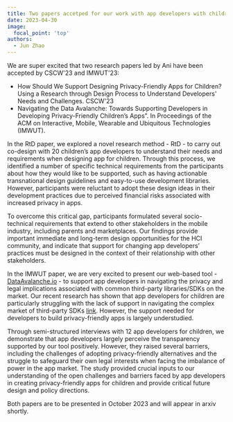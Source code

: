 ```yaml
---
title: Two papers accetped for our work with app developers with children
date: 2023-04-30
image:
  focal_point: 'top'
authors:
  - Jun Zhao
---
```



We are super excited that two research papers led by Ani have been accepted by CSCW'23 and IMWUT'23:
* How Should We Support Designing Privacy-Friendly Apps for Children? Using a Research through Design Process to Understand Developers' Needs and Challenges. CSCW'23 
* Navigating the Data Avalanche: Towards Supporting Developers in Developing Privacy-Friendly Children’s Apps”. In Proceedings of the ACM on Interactive, Mobile, Wearable and Ubiquitous Technologies (IMWUT). 


In the RtD paper, we explored a novel research method - RtD - to carry out co-design with 20 children’s app developers to understand their needs and requirements when designing app for children. Through this process, we identified a number of specific technical requirements from the participants about how they would like to be supported, such as having actionable transnational design guidelines and easy-to-use development libraries. However, participants were reluctant to adopt these design ideas in their development practices due to perceived financial risks associated with increased privacy in apps.

To overcome this critical gap, participants formulated several socio-technical requirements that extend to other stakeholders in the mobile
industry, including parents and marketplaces. Our findings provide important immediate and long-term design opportunities for the
HCI community, and indicate that support for changing app developers’ practices must be designed in the context of their relationship
with other stakeholders.


In the IMWUT paper, we are very excited to present our web-based tool - [DataAvalanche.io](DataAvalanche.io) - to support app developers in navigating the privacy and legal implications associated with common third-party libraries/SDKs on the market. Our recent research has shown that app developers for children are particularly struggling with the lack of support in navigating the complex market of third-party SDKs [link](https://arxiv.org/abs/2111.14596). However, the support needed for developers to build privacy-friendly apps is largely understudied. 

Through semi-structured interviews with 12 app developers for children, we demonstrate that app developers largely perceive the transparency supported by our tool positively. However, they raised several barriers, including the challenges of adopting privacy-friendly alternatives and the struggle to safeguard their own legal interests when facing the imbalance of power in the app market. The study provided crucial inputs to our understanding of the open challenges and barriers faced by app developers in creating privacy-friendly apps for children and provide critical future design and policy directions.


Both papers are to be presented in October 2023 and will appear in arxiv shortly.

